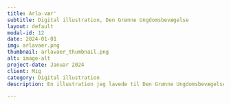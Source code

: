 ```yaml
---
title: Arla-vær'
subtitle: Digital illustration, Den Grønne Ungdomsbevægelse
layout: default
modal-id: 12
date: 2024-01-01
img: arlavaer.png
thumbnail: arlavaer_thumbnail.png
alt: image-alt
project-date: Januar 2024
client: Mig
category: Digital illustration
description: En illustration jeg lavede til Den Grønne Ungdomsbevægelses kampagne mod greenwashing, hvor spotlight lå på Arla.

---
```

